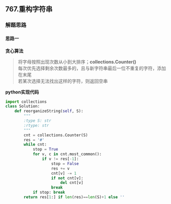 ## 767.重构字符串
### 解题思路
#### 思路一
**贪心算法**
> 将字母按照出现次数从小到大排序；**collections.Counter()**  
每次优先选择剩余次数最多的，且与新字符串最后一位不重复的字符，添加在末尾  
若某次选择无法找出这样的字符，则返回空串 

**python实现代码**

```python
import collections
class Solution:
    def reorganizeString(self, S):
        """
        :type S: str
        :rtype: str
        """
        cnt = collections.Counter(S)
        res = '#'
        while cnt:
            stop = True
            for v, c in cnt.most_common():
                if v != res[-1]:
                    stop = False
                    res += v
                    cnt[v] -= 1
                    if not cnt[v]:
                        del cnt[v]
                    break
            if stop: break
        return res[1:] if len(res)==len(S)+1 else ''
```

